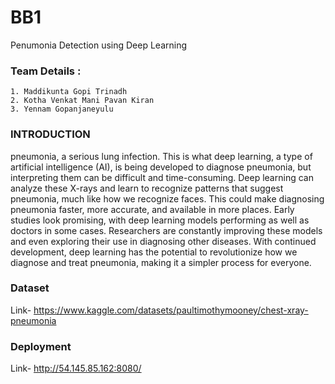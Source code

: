 
# BB1

Penumonia Detection using Deep Learning


### Team Details :
    1. Maddikunta Gopi Trinadh
    2. Kotha Venkat Mani Pavan Kiran
    3. Yennam Gopanjaneyulu

### INTRODUCTION
pneumonia, a serious lung infection. This is what deep learning, a type of artificial intelligence (AI), is being developed to diagnose pneumonia, but interpreting them can be difficult and time-consuming. Deep learning can analyze these X-rays and learn to recognize patterns that suggest pneumonia, much like how we recognize faces. This could make diagnosing pneumonia faster, more accurate, and available in more places. Early studies look promising, with deep learning models performing as well as doctors in some cases. Researchers are constantly improving these models and even exploring their use in diagnosing other diseases. With continued development, deep learning has the potential to revolutionize how we diagnose and treat pneumonia, making it a simpler process for everyone.

### Dataset
Link- https://www.kaggle.com/datasets/paultimothymooney/chest-xray-pneumonia
### Deployment
Link- http://54.145.85.162:8080/
